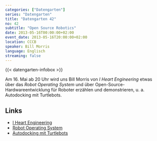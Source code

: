 ```yaml
---
categories: ["Datengarten"]
series: "Datengarten"
title: "Datengarten 42"
no: 42
subtitle: "Open Source Robotics"
date: 2013-05-16T00:00:00+02:00
event_date: 2013-05-16T20:00:00+02:00
location: CCCB
speaker: Bill Morris
language: Englisch
streaming: false
---
```

{{< datengarten-infobox >}}

Am 16. Mai ab 20 Uhr wird uns Bill Morris von *I Heart Engineering*
etwas über das *Robot Operating System* und über
Open-Source-Hardwareentwicklung für Roboter erzählen und demonstrieren,
u. a. Autodocking mit Turtlebots.

Links
-----

-   [I Heart Engineering](http://store.iheartengineering.com/about-magento-demo-store)
-   [Robot Operating System](http://www.ros.org/wiki/)
-   [Autodocking mit Turtlebots](https://www.youtube.com/watch?v=3XXVQdEpoUM)

